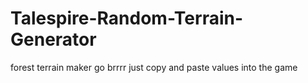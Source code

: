 # Talespire-Random-Terrain-Generator
forest terrain maker go brrrr just copy and paste values into the game

